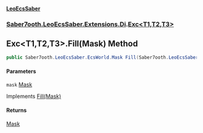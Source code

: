 #### [LeoEcsSaber](index.md 'index')
### [Saber7ooth.LeoEcsSaber.Extensions.Di](Saber7ooth.LeoEcsSaber.Extensions.Di.md 'Saber7ooth.LeoEcsSaber.Extensions.Di').[Exc&lt;T1,T2,T3&gt;](Exc_T1,T2,T3_.md 'Saber7ooth.LeoEcsSaber.Extensions.Di.Exc<T1,T2,T3>')

## Exc<T1,T2,T3>.Fill(Mask) Method

```csharp
public Saber7ooth.LeoEcsSaber.EcsWorld.Mask Fill(Saber7ooth.LeoEcsSaber.EcsWorld.Mask mask);
```
#### Parameters

<a name='Saber7ooth.LeoEcsSaber.Extensions.Di.Exc_T1,T2,T3_.Fill(Saber7ooth.LeoEcsSaber.EcsWorld.Mask).mask'></a>

`mask` [Mask](EcsWorld.Mask.md 'Saber7ooth.LeoEcsSaber.EcsWorld.Mask')

Implements [Fill(Mask)](IEcsExclude.Fill(Mask).md 'Saber7ooth.LeoEcsSaber.Extensions.Di.IEcsExclude.Fill(Saber7ooth.LeoEcsSaber.EcsWorld.Mask)')

#### Returns
[Mask](EcsWorld.Mask.md 'Saber7ooth.LeoEcsSaber.EcsWorld.Mask')